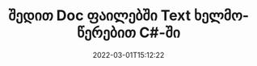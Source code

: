 ---
############################# Static ############################
layout: "auto-gen-signature"
date: 2022-03-01T15:12:22
draft: false
operation: Sign
signaturetype: Text
fileformat: Doc
productName: .NET
lang: ka
productCode: net
otherformats: pdf doc docx docm dot dotm dotx odt ott rtf xls xlsx xlsm xlsb csv ods ots xltx xltm ppt pptx pps ppsx odp otp potx potm pptm ppsm png jpg bmp gif tiff svg webp wmf
breadcrumb: Put Text signature on Doc for C#

############################# Head ############################
head_title: "შექმენით ტექსტური ელექტრონული ხელმოწერები Doc ფაილზე C#-ით"
head_description: "განათავსეთ Text eSignature Doc ფაილზე .NET კოდის რამდენიმე ხაზის გამოყენებით. გამოიყენეთ GroupDocs Document Signature API ათობით ფაილის ფორმატის ხელმოწერისთვის."

############################# Header ############################
title: "შედით Doc ფაილებში Text ხელმოწერებით C#-ში"
description: "როგორ დავამატოთ Text ხელმოწერა .NET კოდის რამდენიმე ხაზით"
bg_image: "https://cms.admin.containerize.com/templates/aspose/App_Themes/V3/images/bg/header1.png"
bg_overlay: false
button:
    enable: true

############################# SubMenu ############################
submenu:
    enable: true

    left:
        img_alt: "GroupDocs.Signature for .NET"
        image: "https://cms.admin.containerize.com/templates/groupdocs/images/product-logos/90x90-noborder/groupdocs-signature-net.png"
        product: "GroupDocs.Signature"
        platform: ".NET"



############################# About ############################
about:
    enable: true
    title: "GroupDocs.Signature for .NET API-ს შესახებ"
    content: |
        [GroupDocs.Signature for .NET](https://products.groupdocs.com/signature/net/) არის პოპულარული API ციფრული დოკუმენტების ელექტრონული ხელმოწერისთვის. ხელმოწერები, როგორიცაა ტექსტები, სურათები, ციფრული სერთიფიკატები, შტრიხკოდები, QR-კოდები, შტამპები ან მეტამონაცემები ხელმისაწვდომია. ხელმოწერები შეიძლება განთავსდეს PDF-ებზე, MS Word დოკუმენტებზე, MS Excel სამუშაო წიგნებზე, MS PowerPoint პრეზენტაციებზე, Adobe Photoshop ფაილებსა და გამოსახულების სხვადასხვა ფორმატებზე. კლიენტებს შეუძლიათ ხელი მოაწერონ თავიანთ დოკუმენტს და განაახლონ, მოძებნონ, გადაამოწმონ, წაშალონ ან გადახედონ ამ დოკუმენტებზე განთავსებული ელექტრონული ხელმოწერების. უფრო მეტიც, გათვალისწინებულია ხელმოწერების პერსონალიზაციის უამრავი შესაძლებლობა.
    

############################# Steps ############################
steps:
    enable: true
    title_left: "Doc-ით ხელმოწერის ნაბიჯები Text-ით C#-ში"
    content_left: |
        [GroupDocs.Signature for .NET](https://products.groupdocs.com/signature/net/) იძლევა შესაძლებლობას მოაწეროთ Doc დოკუმენტები Text ხელმოწერებით სწრაფად და მარტივად.
        
        * შექმენით ხელმოწერის კლასის მაგალითი, რომელიც უზრუნველყოფს Doc ფაილს, რომელიც უნდა მოაწეროს ხელი, როგორც გზა ან მეხსიერების ნაკადი
        * Instantate SignOptions კლასი და დააყენეთ ყველა მოთხოვნილი მონაცემი.
        * გამოიძახეთ Signature.Sign() მეთოდი, რომელიც გადასცემს გამომავალ Doc ფაილს ან მეხსიერების ნაკადს

    title_right: " სისტემის მოთხოვნები"
    content_right: |
        GroupDocs.Signature for .NET მხარდაჭერილია ყველა ძირითად პლატფორმაზე და ოპერაციულ სისტემაზე. ქვემოთ მოცემული კოდის შესრულებამდე, დარწმუნდით, რომ თქვენს სისტემაში დაინსტალირებული გაქვთ შემდეგი წინაპირობები.

        * ოპერაციული სისტემები: Microsoft Windows, Linux, MacOS
        * განვითარების გარემო: Microsoft Visual Studio, Xamarin, MonoDevelop
        * Frameworks: .NET Framework, .NET Standard, .NET Core, Mono
        * მიიღეთ უახლესი GroupDocs.Signature for .NET [Nuget]-ისგან (https://www.nuget.org/packages/groupdocs.signature)
         
    code: |
        ```csharp    
                
        // Set up input Doc file
        string filePath = "input.doc";
        // Set up output file
        string outputFilePath = "output.doc";

        // Instantiate Signature for input file
        using (GroupDocs.Signature.Signature signature = new GroupDocs.Signature.Signature(filePath))
        {
                //Provide sign options
                TextSignOptions options = new TextSignOptions("John Smith")
                {
                    // set signature position
                    Left = 50,
                    Top = 200,
                };

                // sign Doc document
                SignResult result = signature.Sign(outputFilePath, options);
        }

        ```

############################# Demos ############################
demos:
    enable: true
    title: "დოკუმენტების Doc ხელმოწერა Text Live Demo-ით"
    content: |
       მოაწერეთ Doc ფაილი სხვადასხვა ხელმოწერებით ახლავე, ეწვიეთ [GroupDocs.Signature App](https://products.groupdocs.app/signature/family) ვებსაიტს. უფასო ონლაინ დემო გელოდებათ.          

############################# More Formats ############################
more_formats:
    enable: true
    title: "სხვა მხარდაჭერილი Text ხელმოწერები C#-ისთვის"
    content: |
        "თქვენ ასევე შეგიძლიათ მოაწეროთ Doc ხელმოწერის სხვა ტიპებით. გთხოვთ იხილოთ სია ქვემოთ."
    format: 
       
       
back_to_top:
    enable: true
---
